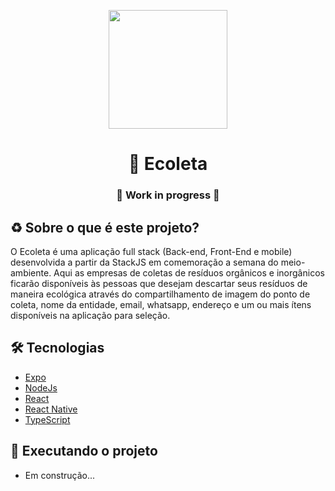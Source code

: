 <p align="center">
<img src="./public/assets/banner" width="190px"/> 
</p>
<h1 align="center">💚 Ecoleta  </h1>
<h3 align="center">🚧 Work in progress 🚧 </h3>
<p>

## ♻️ Sobre o que é este projeto?
O Ecoleta é uma aplicação full stack (Back-end, Front-End e mobile) desenvolvida a partir da StackJS em comemoração a semana do meio-ambiente.
Aqui as empresas de coletas de resíduos orgânicos e inorgânicos ficarão disponíveis às pessoas que desejam descartar seus resíduos de maneira ecológica
através do compartilhamento de imagem do ponto de coleta, nome da entidade, email, whatsapp, endereço e um ou mais ítens disponíveis na aplicação para seleção.

## 🛠️ Tecnologias 
- <a href="https://expo.io/">Expo</a>
- <a href="https://nodejs.org/">NodeJs</a>
- <a href="https://reactjs.org/">React</a>
- <a href="https://facebook.github.io/react-native/">React Native</a>
- <a href="https://www.typescriptlang.org/">TypeScript</a>

## 🚀 Executando o projeto
- Em construção...
